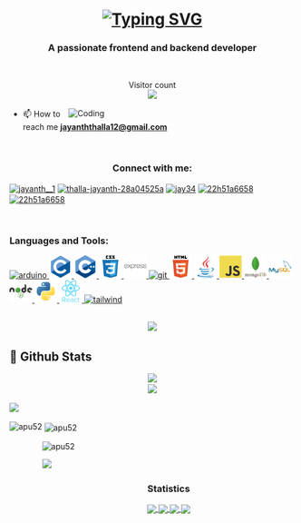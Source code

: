 <h1 align="center">
  <a href="https://git.io/typing-svg"><img src="https://readme-typing-svg.demolab.com?font=Fira+Code&size=35&pause=1000&color=9F22F7&width=435&lines=Hello+Everyone......;I+am+Jayanth+Thalla" alt="Typing SVG" /></a>
</h1>
<h3 align="center">A passionate frontend and backend developer</h3>
<img src="https://www.animatedimages.org/data/media/562/animated-line-image-0111.gif" width="1000" height="2" />

<p align="center"> 
  Visitor count<br>
  <img src="https://profile-counter.glitch.me/jayanththalla/count.svg" />
</p>

<img align="right" alt="Coding" width="400" src="https://miro.medium.com/v2/resize:fit:1272/1*ZSVmWGcc1weENb0ShawWxw.gif">

<p align="left">  </p>

- 📫 How to reach me **jayanththalla12@gmail.com**


<img src="https://www.animatedimages.org/data/media/562/animated-line-image-0111.gif" width="1000" height="2" />

<h3 align="center">Connect with me:</h3>

<p align="left">
<a href="https://twitter.com/jayanth__1" target="blank"><img align="center" src="https://raw.githubusercontent.com/rahuldkjain/github-profile-readme-generator/master/src/images/icons/Social/twitter.svg" alt="jayanth__1" height="30" width="40" /></a>
<a href="https://linkedin.com/in/thalla-jayanth-28a04525a" target="blank"><img align="center" src="https://raw.githubusercontent.com/rahuldkjain/github-profile-readme-generator/master/src/images/icons/Social/linked-in-alt.svg" alt="thalla-jayanth-28a04525a" height="30" width="40" /></a>
<a href="https://www.codechef.com/users/jay34" target="blank"><img align="center" src="https://cdn.jsdelivr.net/npm/simple-icons@3.1.0/icons/codechef.svg" alt="jay34" height="30" width="40" /></a>
<a href="https://codeforces.com/profile/22h51a6658" target="blank"><img align="center" src="https://raw.githubusercontent.com/rahuldkjain/github-profile-readme-generator/master/src/images/icons/Social/codeforces.svg" alt="22h51a6658" height="30" width="40" /></a>
<a href="https://www.leetcode.com/22h51a6658" target="blank"><img align="center" src="https://raw.githubusercontent.com/rahuldkjain/github-profile-readme-generator/master/src/images/icons/Social/leet-code.svg" alt="22h51a6658" height="30" width="40" /></a>
</p>

<img src="https://www.animatedimages.org/data/media/562/animated-line-image-0111.gif" width="1000" height="2" />
<h3 align="left">Languages and Tools:</h3>
<p align="left"> <a href="https://www.arduino.cc/" target="_blank" rel="noreferrer"> <img src="https://cdn.worldvectorlogo.com/logos/arduino-1.svg" alt="arduino" width="40" height="40"/> </a> <a href="https://www.cprogramming.com/" target="_blank" rel="noreferrer"> <img src="https://raw.githubusercontent.com/devicons/devicon/master/icons/c/c-original.svg" alt="c" width="40" height="40"/> </a> <a href="https://www.w3schools.com/cpp/" target="_blank" rel="noreferrer"> <img src="https://raw.githubusercontent.com/devicons/devicon/master/icons/cplusplus/cplusplus-original.svg" alt="cplusplus" width="40" height="40"/> </a> <a href="https://www.w3schools.com/css/" target="_blank" rel="noreferrer"> <img src="https://raw.githubusercontent.com/devicons/devicon/master/icons/css3/css3-original-wordmark.svg" alt="css3" width="40" height="40"/> </a> <a href="https://expressjs.com" target="_blank" rel="noreferrer"> <img src="https://raw.githubusercontent.com/devicons/devicon/master/icons/express/express-original-wordmark.svg" alt="express" width="40" height="40"/> </a> <a href="https://git-scm.com/" target="_blank" rel="noreferrer"> <img src="https://www.vectorlogo.zone/logos/git-scm/git-scm-icon.svg" alt="git" width="40" height="40"/> </a> <a href="https://www.w3.org/html/" target="_blank" rel="noreferrer"> <img src="https://raw.githubusercontent.com/devicons/devicon/master/icons/html5/html5-original-wordmark.svg" alt="html5" width="40" height="40"/> </a> <a href="https://www.java.com" target="_blank" rel="noreferrer"> <img src="https://raw.githubusercontent.com/devicons/devicon/master/icons/java/java-original.svg" alt="java" width="40" height="40"/> </a> <a href="https://developer.mozilla.org/en-US/docs/Web/JavaScript" target="_blank" rel="noreferrer"> <img src="https://raw.githubusercontent.com/devicons/devicon/master/icons/javascript/javascript-original.svg" alt="javascript" width="40" height="40"/> </a> <a href="https://www.mongodb.com/" target="_blank" rel="noreferrer"> <img src="https://raw.githubusercontent.com/devicons/devicon/master/icons/mongodb/mongodb-original-wordmark.svg" alt="mongodb" width="40" height="40"/> </a> <a href="https://www.mysql.com/" target="_blank" rel="noreferrer"> <img src="https://raw.githubusercontent.com/devicons/devicon/master/icons/mysql/mysql-original-wordmark.svg" alt="mysql" width="40" height="40"/> </a> <a href="https://nodejs.org" target="_blank" rel="noreferrer"> <img src="https://raw.githubusercontent.com/devicons/devicon/master/icons/nodejs/nodejs-original-wordmark.svg" alt="nodejs" width="40" height="40"/> </a> <a href="https://www.python.org" target="_blank" rel="noreferrer"> <img src="https://raw.githubusercontent.com/devicons/devicon/master/icons/python/python-original.svg" alt="python" width="40" height="40"/> </a> <a href="https://reactjs.org/" target="_blank" rel="noreferrer"> <img src="https://raw.githubusercontent.com/devicons/devicon/master/icons/react/react-original-wordmark.svg" alt="react" width="40" height="40"/> </a> <a href="https://tailwindcss.com/" target="_blank" rel="noreferrer"> <img src="https://www.vectorlogo.zone/logos/tailwindcss/tailwindcss-icon.svg" alt="tailwind" width="40" height="40"/> </a> </p>
<img src="https://www.animatedimages.org/data/media/562/animated-line-image-0111.gif" width="1000" height="2" />

<div id="header" align="center">
  <img src="https://media.giphy.com/media/hqU2KkjW5bE2v2Z7Q2/giphy.gif" width="100"/>
</div>

## 💫 Github Stats
<div align="center">
    <img width="600" src="https://github-profile-trophy.vercel.app/?username=jayanththalla&theme=dracula&column=5" /> 
</div>
<div align="center">
  <img src="https://github-readme-activity-graph.vercel.app/graph?username=jayanththalla&theme=synthwave-84&true&hide_border=true" />
</div>

![](./profile-3d-contrib/profile-night-rainbow.svg)

<img align="left" height="180em" src="https://github-readme-stats.vercel.app/api/top-langs/?username=jayanththalla&layout=compact&theme=highcontrast" alt=apu52 />

<p>&nbsp;<img align="center" height="180em" src="https://github-readme-stats.vercel.app/api?username=jayanththalla&show_icons=true&locale=en&theme=highcontrast" alt="apu52" /></p>

<p><img align="center" src="https://github-readme-streak-stats.herokuapp.com/?user=jayanththalla&theme=radical" alt="apu52" /></p>



<img src="https://user-images.githubusercontent.com/73097560/115834477-dbab4500-a447-11eb-908a-139a6edaec5c.gif"><h3 align="center">Statistics</h3>
<div align="center">
<a href="https://github.com/apu52">
<img align="center" src="http://github-profile-summary-cards.vercel.app/api/cards/most-commit-language?username=jayanththalla&theme=highcontrast" height="180em" />
<img align="center" src="http://github-profile-summary-cards.vercel.app/api/cards/repos-per-language?username=jayanththalla&theme=highcontrast" height="180em" />
<img align="center" src="http://github-profile-summary-cards.vercel.app/api/cards/productive-time?username=jayanththalla&theme=highcontrast" height="180em" />
<img align="center" src="http://github-profile-summary-cards.vercel.app/api/cards/profile-details?username=jayanththalla&theme=highcontrast" height="180em" />
</div>
<br>

<img src="https://www.animatedimages.org/data/media/562/animated-line-image-0111.gif" width="1000" height="2" />

<img src="https://www.animatedimages.org/data/media/562/animated-line-image-0111.gif" width="1000" height="2" />


<img src="https://www.animatedimages.org/data/media/562/animated-line-image-0111.gif" width="1000" height="2" />
